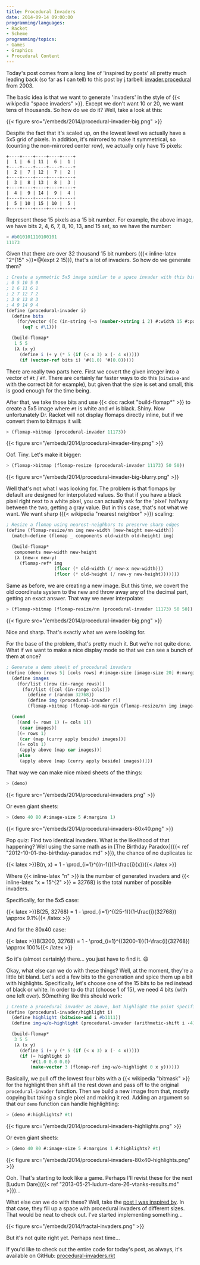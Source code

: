 ```yaml
---
title: Procedural Invaders
date: 2014-09-14 09:00:00
programming/languages:
- Racket
- Scheme
programming/topics:
- Games
- Graphics
- Procedural Content
---
```

Today's post comes from a long line of 'inspired by posts' all pretty much leading back (so far as I can tell) to this post by j.tarbell: <a href="http://www.complexification.net/gallery/machines/invaderfractal/">invader.procedural</a> from 2003.

The basic idea is that we want to generate 'invaders' in the style of {{< wikipedia "space invaders" >}}. Except we don't want 10 or 20, we want tens of thousands. So how do we do it? Well, take a look at this:

{{< figure src="/embeds/2014/procedural-invader-big.png" >}}

<!--more-->

Despite the fact that it's scaled up, on the lowest level we actually have a 5x5 grid of pixels. In addition, it's mirrored to make it symmetrical, so (counting the non-mirrored center row), we actually only have 15 pixels:

```text
+----+----+----+----+----+
|  1 |  6 | 11 |  6 |  1 |
+----+----+----+----+----+
|  2 |  7 | 12 |  7 |  2 |
+----+----+----+----+----+
|  3 |  8 | 13 |  8 |  3 |
+----+----+----+----+----+
|  4 |  9 | 14 |  9 |  4 |
+----+----+----+----+----+
|  5 | 10 | 15 | 10 |  5 |
+----+----+----+----+----+
```

Represent those 15 pixels as a 15 bit number. For example, the above image, we have bits 2, 4, 6, 7, 8, 10, 13, and 15 set, so we have the number:

```scheme
> #b010101110100101
11173
```

Given that there are over 32 thousand 15 bit numbers ({{< inline-latex "2^{15" >}}=@(expt 2 15)}), that's a lot of invaders. So how do we generate them?

```scheme
; Create a symmetric 5x5 image similar to a space invader with this bit pattern
; 0 5 10 5 0
; 1 6 11 6 1
; 2 7 12 7 2
; 3 8 13 8 3
; 4 9 14 9 4
(define (procedural-invader i)
  (define bits
    (for/vector ([c (in-string (~a (number->string i 2) #:width 15 #:pad-string "0" #:align 'right))])
      (eq? c #\1)))

  (build-flomap*
   1 5 5
   (λ (x y)
     (define i (+ y (* 5 (if (< x 3) x (- 4 x)))))
     (if (vector-ref bits i) '#(1.0) '#(0.0)))))
```

There are really two parts here. First we covert the given integer into a vector of `#t` / `#f`. There are certainly far faster ways to do this (`bitwise-and` with the correct bit for example), but given that the size is set and small, this is good enough for the time being.

After that, we take those bits and use {{< doc racket "build-flomap*" >}} to create a 5x5 image where `#t` is white and `#f` is black. Shiny. Now unfortunately Dr. Racket will not display flomaps directly inline, but if we convert them to bitmaps it will:

```scheme
> (flomap->bitmap (procedural-invader 11173))
```

{{< figure src="/embeds/2014/procedural-invader-tiny.png" >}}

Oof. Tiny. Let's make it bigger:

```scheme
> (flomap->bitmap (flomap-resize (procedural-invader 11173) 50 50))
```

{{< figure src="/embeds/2014/procedural-invader-big-blurry.png" >}}

Well that's not what I was looking for. The problem is that flomaps by default are designed for interpolated values. So that if you have a black pixel right next to a white pixel, you can actually ask for the 'pixel' halfway between the two, getting a gray value. But in this case, that's not what we want. We want sharp ({{< wikipedia "nearest neighbor" >}}) scaling:

```scheme
; Resize a flomap using nearest-neighbors to preserve sharp edges
(define (flomap-resize/nn img new-width [new-height new-width])
  (match-define (flomap _ components old-width old-height) img)

  (build-flomap*
   components new-width new-height
   (λ (new-x new-y)
     (flomap-ref* img
                  (floor (* old-width (/ new-x new-width)))
                  (floor (* old-height (/ new-y new-height)))))))
```

Same as before, we are creating a new image. But this time, we covert the old coordinate system to the new and throw away any of the decimal part, getting an exact answer. That way we never interpolate:

```scheme
> (flomap->bitmap (flomap-resize/nn (procedural-invader 11173) 50 50))
```

{{< figure src="/embeds/2014/procedural-invader-big.png" >}}

Nice and sharp. That's exactly what we were looking for.

For the base of the problem, that's pretty much it. But we're not quite done. What if we want to make a nice display mode so that we can see a bunch of them at once?

```scheme
; Generate a demo shee\t of procedural invaders
(define (demo [rows 5] [cols rows] #:image-size [image-size 20] #:margins [margins 5])
  (define images
    (for/list ([row (in-range rows)])
      (for/list ([col (in-range cols)])
        (define r (random 32768))
        (define img (procedural-invader r))
        (flomap->bitmap (flomap-add-margin (flomap-resize/nn img image-size) margins)))))

  (cond
    [(and (= rows 1) (= cols 1))
     (caar images)]
    [(= rows 1)
     (car (map (curry apply beside) images))]
    [(= cols 1)
     (apply above (map car images))]
    [else
     (apply above (map (curry apply beside) images))]))
```

That way we can make nice mixed sheets of the things:

```scheme
> (demo)
```

{{< figure src="/embeds/2014/procedural-invaders.png" >}}

Or even giant sheets:

```scheme
> (demo 40 80 #:image-size 5 #:margins 1)
```

{{< figure src="/embeds/2014/procedural-invaders-80x40.png" >}}

Pop quiz: Find two identical invaders. What is the likelihood of that happening? Well using the same math as in [The Birthday Paradox]({{< ref "2012-10-01-the-birthday-paradox.md" >}}), the chance of no duplicates is:

{{< latex >}}B(n, x) = 1 - \prod_{i=1}^{(n-1)}(1-\frac{i}{x}){{< /latex >}}

Where {{< inline-latex "n" >}} is the number of generated invaders and {{< inline-latex "x = 15^{2" >}} = 32768} is the total number of possible invaders.

Specifically, for the 5x5 case:

{{< latex >}}B(25, 32768)
  = 1 - \prod_{i=1}^{(25-1)}(1-\frac{i}{32768})
  \approx 9.1\%{{< /latex >}}

And for the 80x40 case:

{{< latex >}}B(3200, 32768)
  = 1 - \prod_{i=1}^{(3200-1)}(1-\frac{i}{32768})
  \approx 100\%{{< /latex >}}

So it's (almost certainly) there... you just have to find it. :smile:

Okay, what else can we do with these things? Well, at the moment, they're a little bit bland. Let's add a few bits to the generation and spice them up a bit with highlights. Specifically, let's choose one of the 15 bits to be red instead of black or white. In order to do that (choose 1 of 15), we need 4 bits (with one left over). SOmething like this should work:

```scheme
; Create a procedural invader as above, but highlight the point specified by four highest bits
(define (procedural-invader/highlight i)
  (define highlight (bitwise-and i #b1111))
  (define img-w/o-highlight (procedural-invader (arithmetic-shift i -4)))

  (build-flomap*
   3 5 5
   (λ (x y)
     (define i (+ y (* 5 (if (< x 3) x (- 4 x)))))
     (if (= highlight i)
         '#(1.0 0.0 0.0)
         (make-vector 3 (flomap-ref img-w/o-highlight 0 x y))))))
```

Basically, we pull off the lowest four bits with a {{< wikipedia "bitmask" >}} for the highlight then shift all the rest down and pass off to the original `procedural-invader` function. Then we build a new image from that, mostly copying but taking a single pixel and making it red. Adding an argument so that our `demo` function can handle highlighting:

```scheme
> (demo #:highlights? #t)
```

{{< figure src="/embeds/2014/procedural-invaders-highlights.png" >}}

Or even giant sheets:

```scheme
> (demo 40 80 #:image-size 5 #:margins 1 #:highlights? #t)
```

{{< figure src="/embeds/2014/procedural-invaders-80x40-highlights.png" >}}

Ooh. That's starting to look like a game. Perhaps I'll revist these for the next [Ludum Dare]({{< ref "2013-05-21-ludum-dare-26-vtanks-results.md" >}})...

What else can we do with these? Well, take the <a href="http://www.complexification.net/gallery/machines/invaderfractal/">post I was inspired by</a>. In that case, they fill up a space with procedural invaders of different sizes. That would be neat to check out. I've started implementing something...

{{< figure src="/embeds/2014/fractal-invaders.png" >}}

But it's not quite right yet. Perhaps next time...

If you'd like to check out the entire code for today's post, as always, it's available on GitHub: <a href="https://github.com/jpverkamp/small-projects/blob/master/blog/procedural-invaders.rkt">procedural-invaders.rkt</a>
